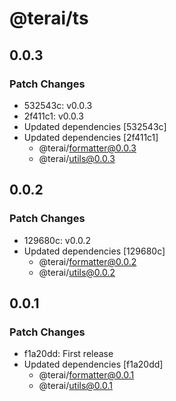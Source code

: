 # @terai/ts

## 0.0.3

### Patch Changes

- 532543c: v0.0.3
- 2f411c1: v0.0.3
- Updated dependencies [532543c]
- Updated dependencies [2f411c1]
  - @terai/formatter@0.0.3
  - @terai/utils@0.0.3

## 0.0.2

### Patch Changes

- 129680c: v0.0.2
- Updated dependencies [129680c]
  - @terai/formatter@0.0.2
  - @terai/utils@0.0.2

## 0.0.1

### Patch Changes

- f1a20dd: First release
- Updated dependencies [f1a20dd]
  - @terai/formatter@0.0.1
  - @terai/utils@0.0.1
